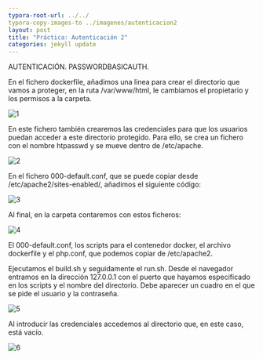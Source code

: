 ```yaml
---
typora-root-url: ../../
typora-copy-images-to ../imagenes/autenticacion2
layout: post
title: "Práctica: Autenticación 2"
categories: jekyll update
---
```

AUTENTICACIÓN. PASSWORDBASICAUTH.

En el fichero dockerfile, añadimos una línea para crear el directorio que vamos a proteger, en la ruta /var/www/html, le cambiamos el propietario y los permisos a la carpeta.

![1](/myblog/imagenes/autenticacion2/1.png)

En este fichero también crearemos las credenciales para que los usuarios puedan acceder a este directorio protegido. Para ello, se crea un fichero con el nombre htpasswd y se mueve dentro de /etc/apache.

![2](/myblog/imagenes/autenticacion2/2.png)

En el fichero 000-default.conf, que se puede copiar desde /etc/apache2/sites-enabled/, añadimos el siguiente código:

![3](/myblog/imagenes/autenticacion2/3.png)

Al final, en la carpeta contaremos con estos ficheros:

![4](/myblog/imagenes/autenticacion2/4.png)

El 000-default.conf, los scripts para el contenedor docker, el archivo dockerfile y el php.conf, que podemos copiar de /etc/apache2.

Ejecutamos el build.sh y seguidamente el run.sh. Desde el navegador entramos en la dirección 127.0.0.1 con el puerto que hayamos especificado en los scripts y el nombre del directorio. Debe aparecer un cuadro en el que se pide el usuario y la contraseña.

![5](/myblog/imagenes/autenticacion2/5.png)

Al introducir las credenciales accedemos al directorio que, en este caso, está vacío.

![6](/myblog/imagenes/autenticacion2/6.png)